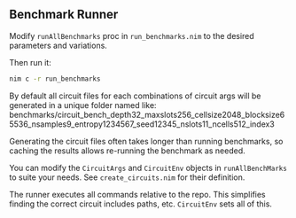 
## Benchmark Runner

Modify `runAllBenchmarks` proc in `run_benchmarks.nim` to the desired parameters and variations.

Then run it:

```sh
nim c -r run_benchmarks
```

By default all circuit files for each combinations of circuit args will be generated in a unique folder named like:
    benchmarks/circuit_bench_depth32_maxslots256_cellsize2048_blocksize65536_nsamples9_entropy1234567_seed12345_nslots11_ncells512_index3

Generating the circuit files often takes longer than running benchmarks, so caching the results allows re-running the benchmark as needed.

You can modify the `CircuitArgs` and `CircuitEnv` objects in `runAllBenchMarks` to suite your needs. See `create_circuits.nim` for their definition.

The runner executes all commands relative to the repo. This simplifies finding the correct circuit includes paths, etc. `CircuitEnv` sets all of this.
